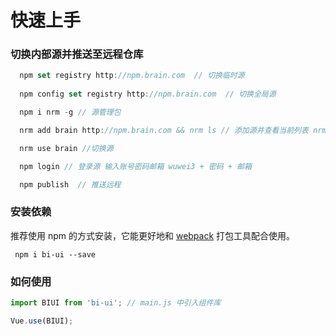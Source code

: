 <!--
 * @Description: 快速开始
 * @Version: 2.0
 * @Autor: wuwei3
 * @Date: 2020-05-08 09:27:17
 * @LastEditors: Please set LastEditors
 * @LastEditTime: 2020-05-14 19:15:15
 -->

# 快速上手

### 切换内部源并推送至远程仓库

  ```js
    npm set registry http://npm.brain.com  // 切换临时源
    
    npm config set registry http://npm.brain.com  // 切换全局源

    npm i nrm -g // 源管理包

    nrm add brain http://npm.brain.com && nrm ls // 添加源并查看当前列表 nrm del <源名> 删除 ，nrm test <源名> 测试

    nrm use brain //切换源

    npm login // 登录源 输入账号密码邮箱 wuwei3 + 密码 + 邮箱

    npm publish  // 推送远程
  ```

### 安装依赖

推荐使用 npm 的方式安装，它能更好地和 [webpack](https://webpack.js.org/) 打包工具配合使用。

```shell
 npm i bi-ui --save
```

### 如何使用

```js
import BIUI from 'bi-ui'; // main.js 中引入组件库

Vue.use(BIUI);
```
